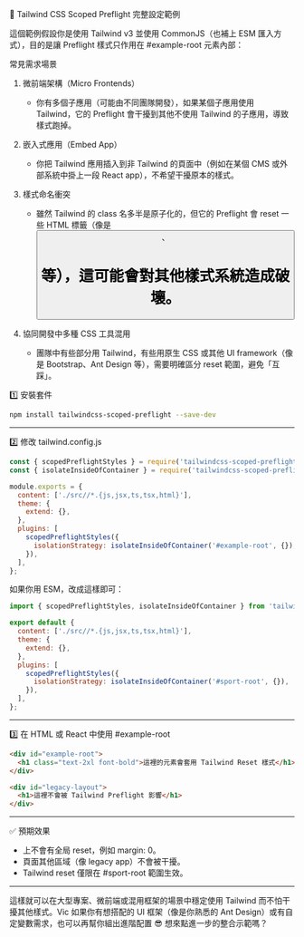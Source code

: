 🧩 Tailwind CSS Scoped Preflight 完整設定範例

這個範例假設你是使用 Tailwind v3 並使用 CommonJS（也補上 ESM 匯入方式），目的是讓 Preflight 樣式只作用在 #example-root 元素內部：

常見需求場景

1. 微前端架構（Micro Frontends）
   - 你有多個子應用（可能由不同團隊開發），如果某個子應用使用 Tailwind，它的 Preflight 會干擾到其他不使用 Tailwind 的子應用，導致樣式跑掉。

2. 嵌入式應用（Embed App）
   - 你把 Tailwind 應用插入到非 Tailwind 的頁面中（例如在某個 CMS 或外部系統中掛上一段 React app），不希望干擾原本的樣式。

3. 樣式命名衝突
   - 雖然 Tailwind 的 class 名多半是原子化的，但它的 Preflight 會 reset 一些 HTML 標籤（像是 <button>、<h1> 等），這可能會對其他樣式系統造成破壞。

4. 協同開發中多種 CSS 工具混用
   - 團隊中有些部分用 Tailwind，有些用原生 CSS 或其他 UI framework（像是 Bootstrap、Ant Design 等），需要明確區分 reset 範圍，避免「互踩」。

1️⃣ 安裝套件

```bash
npm install tailwindcss-scoped-preflight --save-dev
```

---

2️⃣ 修改 tailwind.config.js

```js
const { scopedPreflightStyles } = require('tailwindcss-scoped-preflight');
const { isolateInsideOfContainer } = require('tailwindcss-scoped-preflight');

module.exports = {
  content: ['./src//*.{js,jsx,ts,tsx,html}'],
  theme: {
    extend: {},
  },
  plugins: [
    scopedPreflightStyles({
      isolationStrategy: isolateInsideOfContainer('#example-root', {}),
    }),
  ],
};
```

如果你用 ESM，改成這樣即可：

```js
import { scopedPreflightStyles, isolateInsideOfContainer } from 'tailwindcss-scoped-preflight';

export default {
  content: ['./src//*.{js,jsx,ts,tsx,html}'],
  theme: {
    extend: {},
  },
  plugins: [
    scopedPreflightStyles({
      isolationStrategy: isolateInsideOfContainer('#sport-root', {}),
    }),
  ],
};
```

---

3️⃣ 在 HTML 或 React 中使用 #example-root

```html
<div id="example-root">
  <h1 class="text-2xl font-bold">這裡的元素會套用 Tailwind Reset 樣式</h1>
</div>

<div id="legacy-layout">
  <h1>這裡不會被 Tailwind Preflight 影響</h1>
</div>
```
---

✅ 預期效果

- <body> 上不會有全局 reset，例如 margin: 0。
- 頁面其他區域（像 legacy app）不會被干擾。
- Tailwind reset 僅限在 #sport-root 範圍生效。

---

這樣就可以在大型專案、微前端或混用框架的場景中穩定使用 Tailwind 而不怕干擾其他樣式。Vic 如果你有想搭配的 UI 框架（像是你熟悉的 Ant Design）或有自定變數需求，也可以再幫你組出進階配置 😎 想來點進一步的整合示範嗎？
